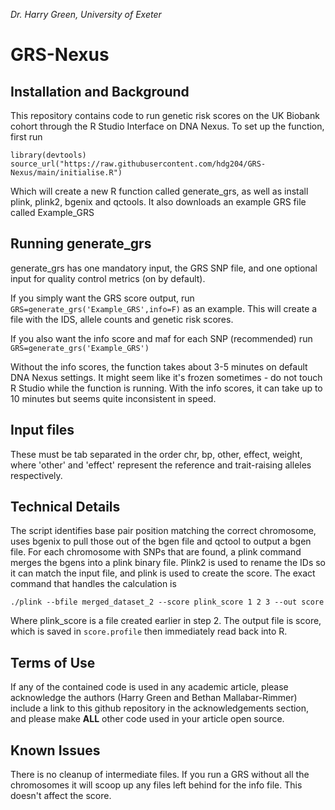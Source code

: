 *Dr. Harry Green, University of Exeter*

# GRS-Nexus

## Installation and Background

This repository contains code to run genetic risk scores on the UK Biobank cohort through the R Studio Interface on DNA Nexus. To set up the function, first run

```
library(devtools)
source_url("https://raw.githubusercontent.com/hdg204/GRS-Nexus/main/initialise.R")
```

Which will create a new R function called generate_grs, as well as install plink, plink2, bgenix and qctools. It also downloads an example GRS file called Example_GRS

## Running generate_grs

generate_grs has one mandatory input, the GRS SNP file, and one optional input for quality control metrics (on by default).

If you simply want the GRS score output, run `GRS=generate_grs('Example_GRS',info=F)` as an example. This will create a file with the IDS, allele counts and genetic risk scores.

If you also want the info score and maf for each SNP (recommended) run `GRS=generate_grs('Example_GRS')`

Without the info scores, the function takes about 3-5 minutes on default DNA Nexus settings. It might seem like it's frozen sometimes - do not touch R Studio while the function is running. With the info scores, it can take up to 10 minutes but seems quite inconsistent in speed.

## Input files

These must be tab separated in the order chr, bp, other, effect, weight, where 'other' and 'effect' represent the reference and trait-raising alleles respectively.

## Technical Details

The script identifies base pair position matching the correct chromosome, uses bgenix to pull those out of the bgen file and qctool to output a bgen file. For each chromosome with SNPs that are found, a plink command merges the bgens into a plink binary file. Plink2 is used to rename the IDs so it can match the input file, and plink is used to create the score. The exact command that handles the calculation is

`./plink --bfile merged_dataset_2 --score plink_score 1 2 3 --out score`

Where plink_score is a file created earlier in step 2. The  output file is score, which is saved in `score.profile` then immediately read back into R.

## Terms of Use

If any of the contained code is used in any academic article, please acknowledge the authors (Harry Green and Bethan Mallabar-Rimmer) include a link to this github repository in the acknowledgements section, and please make **ALL** other code used in your article open source.

## Known Issues

There is no cleanup of intermediate files. If you run a GRS without all the chromosomes it will scoop up any files left behind for the info file. This doesn't affect the score.
